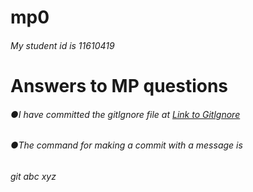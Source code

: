 # **mp0**<br>
###### My student id is 11610419<br>
# **Answers to MP questions**<br>
###### ●I have committed the gitlgnore file at [Link to Gitlgnore]()<br>
###### ●The command for making a commit with a message is<br>
###### git abc xyz<br>
